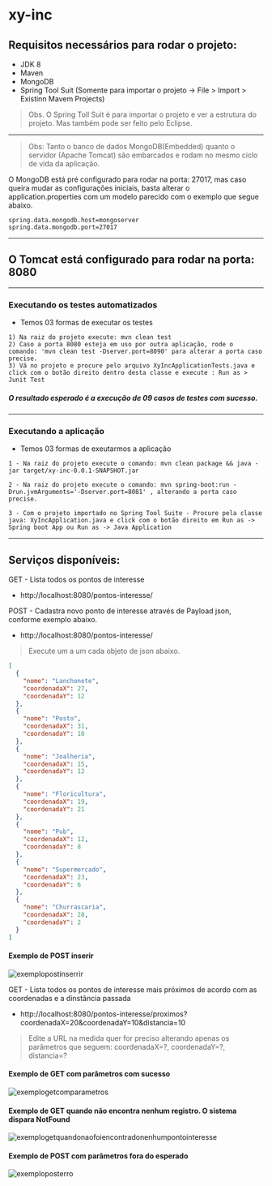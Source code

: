 # xy-inc

## Requisitos necessários para rodar o projeto:

- JDK 8
- Maven
- MongoDB
- Spring Tool Suit (Somente para importar o projeto -> File > Import > Existinn Mavem Projects)
> Obs. O Spring Toll Suit é para importar o projeto e ver a estrutura do projeto. Mas também pode ser feito pelo Eclipse.
 ---------------------------------------------------------------------------------------------------------------------------

> Obs: Tanto o banco de dados MongoDB(Embedded) quanto o servidor (Apache Tomcat) são embarcados e rodam no mesmo ciclo de vida da aplicação.

O MongoDB está pré configurado para rodar na porta: 27017, mas caso queira mudar as configurações iniciais, basta alterar o application.properties com um modelo parecido com o exemplo que segue abaixo.

```
spring.data.mongodb.host=mongoserver
spring.data.mongodb.port=27017
```
 ---------------------------------------------------------------------------------------------------------------------------
## O Tomcat está configurado para rodar na porta: 8080

 ---------------------------------------------------------------------------------------------------------------------------
### Executando os testes automatizados
- Temos 03 formas de executar os testes
```
1) Na raiz do projeto execute: mvn clean test
2) Caso a porta 8080 esteja em uso por outra aplicação, rode o comando: 'mvn clean test -Dserver.port=8090' para alterar a porta caso precise.
3) Vá no projeto e procure pelo arquivo XyIncApplicationTests.java e click com o botão direito dentro desta classe e execute : Run as > Junit Test

```
##### O resultado esperado é a execução de 09 casos de testes com sucesso.

 ---------------------------------------------------------------------------------------------------------------------------
### Executando a aplicação
- Temos 03 formas de exeutarmos a aplicação
```
1 - Na raiz do projeto execute o comando: mvn clean package && java -jar target/xy-inc-0.0.1-SNAPSHOT.jar

2 - Na raiz do projeto execute o comando: mvn spring-boot:run -Drun.jvmArguments='-Dserver.port=8081' , alterando a porta caso precise.

3 - Com o projeto importado no Spring Tool Suite - Procure pela classe java: XyIncApplication.java e click com o botão direito em Run as -> Spring boot App ou Run as -> Java Application
```
 ---------------------------------------------------------------------------------------------------------------------------
## Serviços disponíveis:

GET  - Lista todos os pontos de interesse
- http://localhost:8080/pontos-interesse/ 

POST - Cadastra novo ponto de interesse através de Payload json, conforme exemplo abaixo. 
- http://localhost:8080/pontos-interesse/ 

> Execute um a um cada objeto de json abaixo.

```json
[
  {
    "nome": "Lanchonete",
    "coordenadaX": 27,
    "coordenadaY": 12
  },
  {
    "nome": "Posto",
    "coordenadaX": 31,
    "coordenadaY": 18
  },
  {
    "nome": "Joalheria",
    "coordenadaX": 15,
    "coordenadaY": 12
  },
  {
    "nome": "Floricultura",
    "coordenadaX": 19,
    "coordenadaY": 21
  },
  {
    "nome": "Pub",
    "coordenadaX": 12,
    "coordenadaY": 8
  },
  {
    "nome": "Supermercado",
    "coordenadaX": 23,
    "coordenadaY": 6
  },
  {
    "nome": "Churrascaria",
    "coordenadaX": 28,
    "coordenadaY": 2
  }
]
```
#### Exemplo de POST inserir
![exemplopostinserrir](https://user-images.githubusercontent.com/6243119/30442341-8a3c0d84-9952-11e7-8bbe-e8ee47e59fdb.jpg)

GET - Lista todos os pontos de interesse mais próximos de acordo com as coordenadas e a dinstância passada
- http://localhost:8080/pontos-interesse/proximos?coordenadaX=20&coordenadaY=10&distancia=10
> Edite a URL na medida quer for preciso alterando apenas os parâmetros que seguem: coordenadaX=?, coordenadaY=?, distancia=?

#### Exemplo de GET com parâmetros com sucesso
![exemplogetcomparametros](https://user-images.githubusercontent.com/6243119/30442497-ff37eb62-9952-11e7-8dc8-04f5951de1e5.jpg)

#### Exemplo de GET quando não encontra nenhum registro. O sistema dispara NotFound
![exemplogetquandonaofoiencontradonenhumpontointeresse](https://user-images.githubusercontent.com/6243119/30442595-49e76ba6-9953-11e7-80f6-9f561053fe48.jpg)

#### Exemplo de POST com parâmetros fora do esperado
![exemploposterro](https://user-images.githubusercontent.com/6243119/30442605-4f81a5a4-9953-11e7-9884-5d42fb35e5af.jpg)




